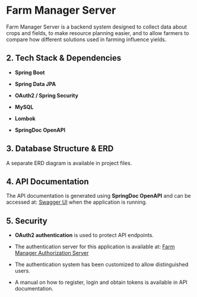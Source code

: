 # **Farm Manager Server**  

Farm Manager Server is a backend system designed to collect data about crops and fields, to make resource planning easier, and to allow farmers to compare how different solutions used in farming influence yields.



## **2. Tech Stack & Dependencies**  


- **Spring Boot**

- **Spring Data JPA**

- **OAuth2 / Spring Security** 

- **MySQL** 

- **Lombok** 

- **SpringDoc OpenAPI**



## **3. Database Structure & ERD**  

A separate ERD diagram is available in project files.  


## **4. API Documentation**  

The API documentation is generated using **SpringDoc OpenAPI** and can be accessed at:  [Swagger UI](http://localhost:8080/swagger-ui.html) when the application is running.


## **5. Security**  

- **OAuth2 authentication** is used to protect API endpoints.  

- The authentication server for this application is available at:  [Farm Manager Authorization Server](https://github.com/ZERO-S-PLACE/FarmManagerAuthorizationServer)  

- The authentication system has been customized to allow distinguished users.  

- A manual on how to register, login and obtain tokens is available in API documentation.  

